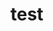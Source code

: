 # test
<strong> <title> <style> <em>

<blockquote>
  <xmp> is disallowed.  <XMP> is also disallowed.
</blockquote>
